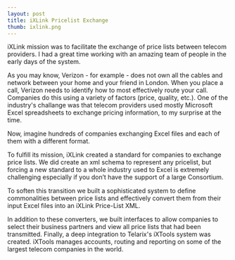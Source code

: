 ```yaml
---
layout: post
title: iXLink Pricelist Exchange
thumb: ixlink.png
---
```


iXLink mission was to facilitate the exchange of price lists between telecom providers. I had a great time working with an amazing team of people in the early days of the system.

As you may know, Verizon - for example - does not own all the cables and network between your home and your friend in London. When you place a call, Verizon needs to identify how to most effectively route your call.
Companies do this using a variety of factors (price, quality, etc.). One of the industry's challange was that telecom providers used mostly Microsoft Excel spreadsheets to exchange pricing information, to my surprise at the time.

Now, imagine hundreds of companies exchanging Excel files and each of them with a different format.

To fulfill its mission, iXLink created a standard for companies to exchange price lists. We did create an xml schema to represent any pricelist, but forcing a new standard to a whole industry used to Excel is extremely challenging especially if you don’t have the support of a large Consortium. 

To soften this transition we built a sophisticated system to define commonalities between price lists and effectively convert them from their input Excel files into an iXLink Price-List XML.

In addition to these converters, we built interfaces to allow companies to select their business partners and view all price lists that had been transmitted. Finally, a deep integration to Telarix's iXTools system was created. iXTools manages accounts, routing and reporting on some of the largest telecom companies in the world.
